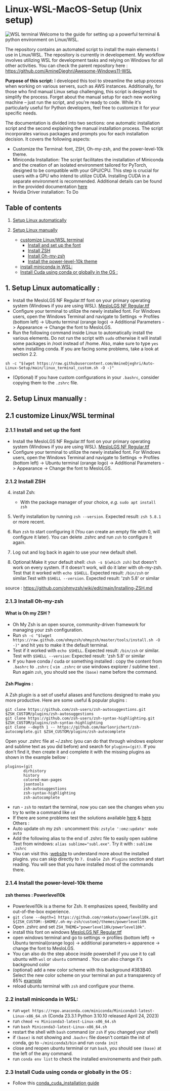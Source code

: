 # Linux-WSL-MacOS-Setup (Unix setup)
![WSL terminal](https://github.com/AmineDjeghri/BetterWindows/blob/master/resources/wsl_terminal.jpg)
Welcome to the guide for setting up a powerful terminal & python environment on Linux/WSL.

The repository contains an automated script to install the main elements I use in Linux/WSL. The repository is currently in developement. 
My workflow involves utilizing WSL for development tasks and relying on Windows for all other activities. You can check the parent repository here : https://github.com/AmineDjeghri/Awesome-Windows11-WSL

**Purpose of this script:** I developed this tool to streamline the setup process when working on various servers, such as AWS instances. Additionally, for those who find manual Linux setup challenging, this script is designed to simplify the process. Forget about the manual setup for each new working machine – just run the script, and you're ready to code. While it's particularly useful for Python developers, feel free to customize it for your specific needs.

The documentation is divided into two sections: one automatic installation script and the second explaining the manual installation process. 
The script incorporates various packages and prompts you for each installation decision. It covers the following aspects:
- Customize the Terminal:  font, ZSH, Oh-my-zsh, and the power-level-10k theme.
- Miniconda Installation: The script facilitates the installation of Miniconda and the creation of an isolated environment tailored for PyTorch, designed to be compatible with your GPU/CPU. This step is crucial for users with a GPU who intend to utilize CUDA. Installing CUDA in a separate environment is recommended. Additional details can be found in the provided documentation [here](https://github.com/AmineDjeghri/Auto-Linux-Setup/blob/main/cuda_pytorch_install.md)
- Nvidia Driver installation: To Do

## Table of contents 
1. [Setup Linux automatically ](#1-setup-linux-automatically-)

2. [Setup Linux manually ](#2-setup-linux-manually--)
    * [customize Linux/WSL terminal](#21-customize-linuxwsl-terminal)
       * [Install and set up the font](#211-install-and-set-up-the-font)
       * [Install ZSH](#212-install-zsh)
       * [Install Oh-my-zsh](#213-install-oh-my-zsh) 
       * [Install the power-level-10k theme](#214-install-the-power-level-10k-theme)
   * [install miniconda in WSL:](#22-install-miniconda-in-wsl)
   * [Install Cuda using conda or globally in the OS :](#23-install-cuda-using-conda-or-globally-in-the-os--)

## 1. Setup Linux automatically : 
- Install the MesloLGS NF Regular.ttf font on your primary operating system (Windows if you are using WSL). [MesloLGS NF Regular.ttf](https://github.com/romkatv/dotfiles-public/blob/master/.local/share/fonts/NerdFonts/MesloLGS%20NF%20Regular.ttf)
- Configure your terminal to utilize the newly installed font. For Windows users, open the Windows Terminal and navigate to Settings -> Profiles (bottom left) -> Ubuntu terminal (orange logo) -> Additional Parameters -> Appearance -> Change the font to MesloLGS.
- Run the following command inside Linux to automatically install the various elements. Do not run the script with `sudo` otherwise it will install some packages in  /root instead of /home. Also, make sure to type `yes` when installing conda. If you are facing some problems, take a look at section 2.2.

```sh -c "$(wget https://raw.githubusercontent.com/AmineDjeghri/Auto-Linux-Setup/main/linux_terminal_custom.sh -O -)"```

- (Optional) If you have custom configurations in your `.bashrc`, consider copying them to  the `.zshrc` file.

## 2. Setup Linux manually  : 

## 2.1 customize Linux/WSL terminal

### 2.1.1 Install and set up the font
- Install the MesloLGS NF Regular.ttf font on your primary operating system (Windows if you are using WSL). [MesloLGS NF Regular.ttf](https://github.com/romkatv/dotfiles-public/blob/master/.local/share/fonts/NerdFonts/MesloLGS%20NF%20Regular.ttf)
- Configure your terminal to utilize the newly installed font. For Windows users, open the Windows Terminal and navigate to Settings -> Profiles (bottom left) -> Ubuntu terminal (orange logo) -> Additional Parameters -> Appearance -> Change the font to MesloLGS.

### 2.1.2 Install ZSH
4. install Zsh:

   - With the package manager of your choice, _e.g._ `sudo apt install zsh`

5. Verify installation by running `zsh --version`. Expected result: `zsh 5.8.1` or more recent.
6. Run `zsh` to start configuring it (You can create an empty file with 0, will configure it later). You can delete .zshrc and run `zsh` to configure it again.
7. Log out and log back in again to use your new default shell.
8. Optional:Make it your default shell: `chsh -s $(which zsh)` but doesn't work on every system. If it doesn't work, will do it later with oh-my-zsh. Test that it worked with `echo $SHELL`. Expected result: `/bin/zsh` or similar.Test with `$SHELL --version`. Expected result: 'zsh 5.8' or similar

source : https://github.com/ohmyzsh/wiki/edit/main/Installing-ZSH.md

### 2.1.3 Install Oh-my-zsh
#### What is Oh my ZSH ?
- Oh My Zsh is an open source, community-driven framework for managing your zsh configuration.
- Run `sh -c "$(wget https://raw.github.com/ohmyzsh/ohmyzsh/master/tools/install.sh -O -)"` and hit yes to make it the default terminal.
- Test if it worked with `echo $SHELL`. Expected result: `/bin/zsh` or similar. Test with `$SHELL --version`: Expected result: 'zsh 5.8' or similar
- If you have conda / cuda or something installed : copy the content from `.bashrc` to `.zshrc` ( `vim .zshrc` or use windows explorer / sublime text . Run again `zsh`, you should see the `(base)` name before the command.

#### Zsh Plugins :
A Zsh plugin is a set of useful aliases and functions designed to make you more productive. Here are some useful & popular plugins : 
  
```
git clone https://github.com/zsh-users/zsh-autosuggestions.git $ZSH_CUSTOM/plugins/zsh-autosuggestions
git clone https://github.com/zsh-users/zsh-syntax-highlighting.git $ZSH_CUSTOM/plugins/zsh-syntax-highlighting
git clone --depth 1 -- https://github.com/marlonrichert/zsh-autocomplete.git $ZSH_CUSTOM/plugins/zsh-autocomplete
```

Open your .zshrc file at ~/.zshrc (you can do that through windows explorer and sublime text as you did before) and search for `plugins=(git)`.
If you don't find it, then create it and complete it with the missing plugins as shown in the example bellow : 
```
plugins=(git
        dirhistory
        history
        colored-man-pages
        jsontools
        zsh-autosuggestions
        zsh-syntax-highlighting
        zsh-autocomplete
```
- run - `zsh` to restart the terminal, now you can see the changes when you try to write a command like `cd`
- If there are some problems test the solutions available [here](https://stackoverflow.com/a/37175174/8354747) & [here](https://stackoverflow.com/a/36994356/8354747)
Others : 
- Auto update oh my zsh : uncomment this: `zstyle ':omz:update' mode auto`
- Add the following alias to the end of .zshrc file to easily open sublime Text from windows: `alias sublime="subl.exe"`. Try it with : `sublime .zshrc`
- You can visit this :[website](https://www.linkedin.com/pulse/how-install-start-using-oh-my-zsh-boost-your-mantas-levinas/?trk=pulse-article_more-articles_related-content-card) to understand more about the installed plugins. you can skip directly to `7. Enable Zsh Plugins` section and start reading. You will see that you have installed most of the commands there.

### 2.1.4 Install the power-level-10k theme
#### zsh themes : Powerlevel10k 
- Powerlevel10k is a theme for Zsh. It emphasizes speed, flexibility and out-of-the-box experience.
- `git clone --depth=1 https://github.com/romkatv/powerlevel10k.git ${ZSH_CUSTOM:-$HOME/.oh-my-zsh/custom}/themes/powerlevel10k`
- Open .zshrc and set `ZSH_THEME="powerlevel10k/powerlevel10k"`.
- install this font on windows [MesloLGS NF Regular.ttf](https://github.com/romkatv/dotfiles-public/blob/master/.local/share/fonts/NerdFonts/MesloLGS%20NF%20Regular.ttf)
- open windows terminal and go to settings -> profiles (bottom left) -> Ubuntu terminal(orange logo) -> additional parameters-> apparence -> change the font to MesloLGS. 
- You can also do the step aboce inside powershell if you use it to call ubuntu with `wsl` or `ubuntu` command . You can also change it's background color
- (optional) add a new color scheme with this background #383B40. Select the new color scheme on your terminal an put a transparency of 85% [example]([here](https://pureinfotech.com/change-color-scheme-windows-terminal/))
- reload ubuntu terminal with `zsh` and configure your theme.

### 2.2 install miniconda in WSL: 
 - run `wget https://repo.anaconda.com/miniconda/Miniconda3-latest-Linux-x86_64.sh` (Conda 23.3.1 Python 3.10.10 released April 24, 2023)
 - run `chmod +x Miniconda3-latest-Linux-x86_64.sh`
 - run `bash Miniconda3-latest-Linux-x86_64.sh` 
 - restart the shell with `bash` command (or `zsh` if you changed your shell)
 - if `(base)` is not showing and `.bachrc` file doesn't contain the init of conda, go to `~/miniconda3/bin` and run `conda init`
 - close and reopen ubuntu terminal or run `bash`, you should see `(base)` at the left of the any command.
 - run `conda env list` to check the installed environements and their path.
 
### 2.3 Install Cuda using conda or globally in the OS  : 
- Follow this [conda_cuda_installation guide](https://github.com/AmineDjeghri/Auto-Linux-Setup/blob/main/cuda_pytorch_install.md)
